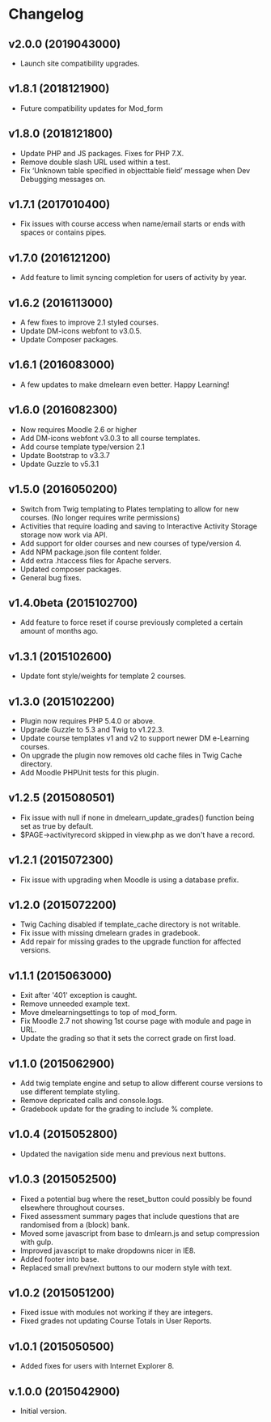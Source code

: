 # Changelog

## v2.0.0 (2019043000)
- Launch site compatibility upgrades.

## v1.8.1 (2018121900)
- Future compatibility updates for Mod_form

## v1.8.0 (2018121800)
- Update PHP and JS packages. Fixes for PHP 7.X.
- Remove double slash URL used within a test.
- Fix ‘Unknown table specified in objecttable field’ message when Dev Debugging messages on.

## v1.7.1 (2017010400)
- Fix issues with course access when name/email starts or ends with spaces or contains pipes.

## v1.7.0 (2016121200)
- Add feature to limit syncing completion for users of activity by year.

## v1.6.2 (2016113000)
- A few fixes to improve 2.1 styled courses.
- Update DM-icons webfont to v3.0.5.
- Update Composer packages.

## v1.6.1 (2016083000)
- A few updates to make dmelearn even better. Happy Learning!

## v1.6.0 (2016082300)
- Now requires Moodle 2.6 or higher
- Add DM-icons webfont v3.0.3 to all course templates.
- Add course template type/version 2.1
- Update Bootstrap to v3.3.7
- Update Guzzle to v5.3.1

## v1.5.0 (2016050200)
- Switch from Twig templating to Plates templating to allow for new courses. (No longer requires write permissions)
- Activities that require loading and saving to Interactive Activity Storage storage now work via API.
- Add support for older courses and new courses of type/version 4.
- Add NPM package.json file content folder.
- Add extra .htaccess files for Apache servers.
- Updated composer packages.
- General bug fixes.

## v1.4.0beta (2015102700)
- Add feature to force reset if course previously completed a certain amount of months ago.

## v1.3.1 (2015102600)
- Update font style/weights for template 2 courses.

## v1.3.0 (2015102200)
- Plugin now requires PHP 5.4.0 or above.
- Upgrade Guzzle to 5.3 and Twig to v1.22.3.
- Update course templates v1 and v2 to support newer DM e-Learning courses.
- On upgrade the plugin now removes old cache files in Twig Cache directory.
- Add Moodle PHPUnit tests for this plugin.

## v1.2.5 (2015080501)
- Fix issue with null if none in dmelearn_update_grades() function being set as true by default.
- $PAGE->activityrecord skipped in view.php as we don't have a record.

## v1.2.1 (2015072300)
- Fix issue with upgrading when Moodle is using a database prefix.

## v1.2.0 (2015072200)
- Twig Caching disabled if template_cache directory is not writable.
- Fix issue with missing dmelearn grades in gradebook.
- Add repair for missing grades to the upgrade function for affected versions.

## v1.1.1 (2015063000)
- Exit after '401' exception is caught.
- Remove unneeded example text.
- Move dmelearningsettings to top of mod_form.
- Fix Moodle 2.7 not showing 1st course page with module and page in URL.
- Update the grading so that it sets the correct grade on first load.

## v1.1.0 (2015062900)
- Add twig template engine and setup to allow different course versions to use different template styling.
- Remove depricated calls and console.logs.
- Gradebook update for the grading to include % complete.

## v1.0.4 (2015052800)
- Updated the navigation side menu and previous next buttons.

## v1.0.3 (2015052500)
- Fixed a potential bug where the reset_button could possibly be found elsewhere throughout courses.
- Fixed assessment summary pages that include questions that are randomised from a (block) bank.
- Moved some javascript from base to dmlearn.js and setup compression with gulp.
- Improved javascript to make dropdowns nicer in IE8.
- Added footer into base.
- Replaced small prev/next buttons to our modern style with text.

## v1.0.2 (2015051200)
- Fixed issue with modules not working if they are integers.
- Fixed grades not updating Course Totals in User Reports.

## v1.0.1 (2015050500)
- Added fixes for users with Internet Explorer 8.

## v.1.0.0 (2015042900)
- Initial version.
